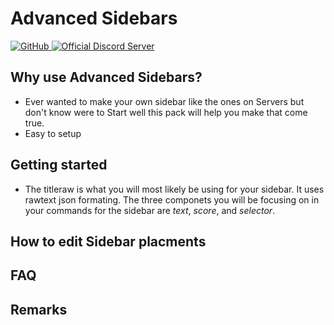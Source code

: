# Advanced Sidebars

<a href="https://github.com/xFallen54x/advanced-sidebars/blob/main/LICENSE">
  <img alt="GitHub" src="https://img.shields.io/github/license/xFallen54x/advanced-sidebars">
</a>
<a href="https://discord.gg/FN9gwVuE5S">
  <img alt="Official Discord Server" src="https://img.shields.io/discord/753438334663000116?color=%237289DA&label=Discord&style=flat-square">
</a>

## Why use Advanced Sidebars?

-   Ever wanted to make your own sidebar like the ones on Servers but don't know were to Start well this pack will help you make that come true.
-   Easy to setup

## Getting started

- The titleraw is what you will most likely be using for your sidebar. It uses rawtext json formating. The three componets you will be focusing on in your commands for the sidebar are *text*, *score*, and *selector*.

## How to edit Sidebar placments 

## FAQ

## Remarks

